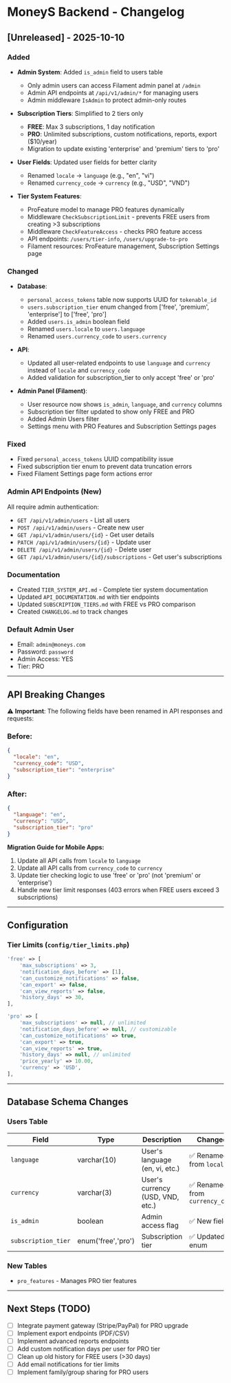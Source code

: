 # MoneyS Backend - Changelog

## [Unreleased] - 2025-10-10

### Added
- **Admin System**: Added `is_admin` field to users table
  - Only admin users can access Filament admin panel at `/admin`
  - Admin API endpoints at `/api/v1/admin/*` for managing users
  - Admin middleware `IsAdmin` to protect admin-only routes

- **Subscription Tiers**: Simplified to 2 tiers only
  - **FREE**: Max 3 subscriptions, 1 day notification
  - **PRO**: Unlimited subscriptions, custom notifications, reports, export ($10/year)
  - Migration to update existing 'enterprise' and 'premium' tiers to 'pro'

- **User Fields**: Updated user fields for better clarity
  - Renamed `locale` → `language` (e.g., "en", "vi")
  - Renamed `currency_code` → `currency` (e.g., "USD", "VND")

- **Tier System Features**:
  - ProFeature model to manage PRO features dynamically
  - Middleware `CheckSubscriptionLimit` - prevents FREE users from creating >3 subscriptions
  - Middleware `CheckFeatureAccess` - checks PRO feature access
  - API endpoints: `/users/tier-info`, `/users/upgrade-to-pro`
  - Filament resources: ProFeature management, Subscription Settings page

### Changed
- **Database**:
  - `personal_access_tokens` table now supports UUID for `tokenable_id`
  - `users.subscription_tier` enum changed from ['free', 'premium', 'enterprise'] to ['free', 'pro']
  - Added `users.is_admin` boolean field
  - Renamed `users.locale` to `users.language`
  - Renamed `users.currency_code` to `users.currency`

- **API**:
  - Updated all user-related endpoints to use `language` and `currency` instead of `locale` and `currency_code`
  - Added validation for subscription_tier to only accept 'free' or 'pro'

- **Admin Panel (Filament)**:
  - User resource now shows `is_admin`, `language`, and `currency` columns
  - Subscription tier filter updated to show only FREE and PRO
  - Added Admin Users filter
  - Settings menu with PRO Features and Subscription Settings pages

### Fixed
- Fixed `personal_access_tokens` UUID compatibility issue
- Fixed subscription tier enum to prevent data truncation errors
- Fixed Filament Settings page form actions error

### Admin API Endpoints (New)
All require admin authentication:
- `GET /api/v1/admin/users` - List all users
- `POST /api/v1/admin/users` - Create new user
- `GET /api/v1/admin/users/{id}` - Get user details
- `PATCH /api/v1/admin/users/{id}` - Update user
- `DELETE /api/v1/admin/users/{id}` - Delete user
- `GET /api/v1/admin/users/{id}/subscriptions` - Get user's subscriptions

### Documentation
- Created `TIER_SYSTEM_API.md` - Complete tier system documentation
- Updated `API_DOCUMENTATION.md` with tier endpoints
- Updated `SUBSCRIPTION_TIERS.md` with FREE vs PRO comparison
- Created `CHANGELOG.md` to track changes

### Default Admin User
- Email: `admin@moneys.com`
- Password: `password`
- Admin Access: YES
- Tier: PRO

---

## API Breaking Changes

⚠️ **Important**: The following fields have been renamed in API responses and requests:

### Before:
```json
{
  "locale": "en",
  "currency_code": "USD",
  "subscription_tier": "enterprise"
}
```

### After:
```json
{
  "language": "en",
  "currency": "USD",
  "subscription_tier": "pro"
}
```

**Migration Guide for Mobile Apps:**
1. Update all API calls from `locale` to `language`
2. Update all API calls from `currency_code` to `currency`
3. Update tier checking logic to use 'free' or 'pro' (not 'premium' or 'enterprise')
4. Handle new tier limit responses (403 errors when FREE users exceed 3 subscriptions)

---

## Configuration

### Tier Limits (`config/tier_limits.php`)
```php
'free' => [
    'max_subscriptions' => 3,
    'notification_days_before' => [1],
    'can_customize_notifications' => false,
    'can_export' => false,
    'can_view_reports' => false,
    'history_days' => 30,
],

'pro' => [
    'max_subscriptions' => null, // unlimited
    'notification_days_before' => null, // customizable
    'can_customize_notifications' => true,
    'can_export' => true,
    'can_view_reports' => true,
    'history_days' => null, // unlimited
    'price_yearly' => 10.00,
    'currency' => 'USD',
],
```

---

## Database Schema Changes

### Users Table
| Field | Type | Description | Changed |
|-------|------|-------------|---------|
| `language` | varchar(10) | User's language (en, vi, etc.) | ✅ Renamed from `locale` |
| `currency` | varchar(3) | User's currency (USD, VND, etc.) | ✅ Renamed from `currency_code` |
| `is_admin` | boolean | Admin access flag | ✅ New field |
| `subscription_tier` | enum('free','pro') | Subscription tier | ✅ Updated enum |

### New Tables
- `pro_features` - Manages PRO tier features

---

## Next Steps (TODO)

- [ ] Integrate payment gateway (Stripe/PayPal) for PRO upgrade
- [ ] Implement export endpoints (PDF/CSV)
- [ ] Implement advanced reports endpoints
- [ ] Add custom notification days per user for PRO tier
- [ ] Clean up old history for FREE users (>30 days)
- [ ] Add email notifications for tier limits
- [ ] Implement family/group sharing for PRO users
